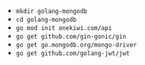 - `mkdir golang-mongodb`
- `cd golang-mongodb`
- `go mod init onekiwi.com/api`
- `go get github.com/gin-gonic/gin`
- `go get go.mongodb.org/mongo-driver`
- `go get github.com/golang-jwt/jwt`